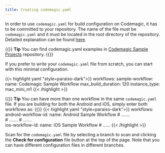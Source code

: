 ```yaml
---
title: Creating codemagic.yaml
---
```



In order to use `codemagic.yaml` for build configuration on Codemagic, it has to be committed to your repository. The name of the file must be `codemagic.yaml` and it must be located in the root directory of the repository. Detailed explanation can be found [here](../yaml/yaml-getting-started).

{{<notebox>}}
**Tip**
You can find codemagic.yaml examples in [Codemagic Sample Projects](https://github.com/codemagic-ci-cd/codemagic-sample-projects/) repository.
{{</notebox>}}

If you prefer to write your `codemagic.yaml` file from scratch, you can start with this minimal configuration.

{{< highlight yaml "style=paraiso-dark">}}
workflows:
    sample-workflow:
        name: Codemagic Sample Workflow
        max_build_duration: 120
        instance_type: mac_mini_m1
{{< /highlight >}}


{{<notebox>}}
**Tip**
You can have more than one workflow in the same `codemagic.yaml` file. If you are building for both the Android and iOS, simply enter both workflows as:
{{</notebox>}}
{{< highlight yaml "style=paraiso-dark">}}
workflows:
    android-workflow-id:
        name: Android Sample Workflow
        # .......    
        # .......
        # .......  
    ios-workflow-id:
        name: iOS Sample Workflow
        # ......
{{< /highlight >}}


Scan for the `codemagic.yaml` file by selecting a branch to scan and clicking the **Check for configuration** file button at the top of the page. Note that you can have different configuration files in different branches.
